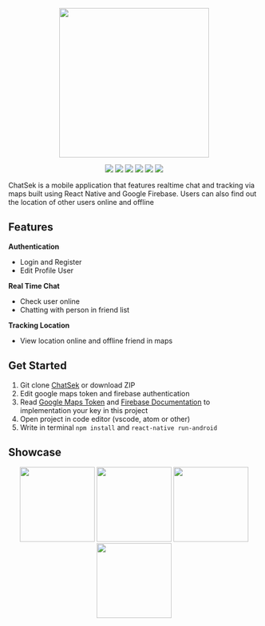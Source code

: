 <p align="center">
  <img width="300" height="300" src="https://user-images.githubusercontent.com/29118699/72098124-6b5eda00-3350-11ea-9333-be305b4e4e75.png">
</p>

<p align="center">
<img src="https://img.shields.io/badge/react_native-0.61.3-darkblue">
<img src="https://img.shields.io/badge/firebase-7.3.0-orange">
<img src="https://img.shields.io/badge/react_navigation-4.0.10-yellow">
<img src="https://img.shields.io/badge/react_native_maps-7.1.1-green">
<img src="https://img.shields.io/badge/async_storage-1.6.2-red">
<img src="https://img.shields.io/badge/rn_fetch_blob-0.11.2-violet">
</p>

ChatSek is a mobile application that features realtime chat and tracking via maps built using React Native and Google Firebase. Users can also find out the location of other users online and offline

## Features
<b> Authentication </b>
 - Login and Register
 - Edit Profile User

<b>Real Time Chat</b>
 - Check user online
 - Chatting with person in friend list

<b>Tracking Location</b>
 - View location online and offline friend in maps

## Get Started

 1. Git clone [ChatSek](https://github.com/nithahuwaida/ChatSek-MobileApp) or download ZIP
 2. Edit google maps token and firebase authentication 
 3. Read [Google Maps Token](https://codeburst.io/react-native-google-map-with-react-native-maps-572e3d3eee14) and [Firebase Documentation](https://firebase.google.com/docs) to implementation your key in this project
 4. Open project in code editor (vscode, atom or other)
 5. Write in terminal ``npm install`` and ``react-native run-android``

<!-- ## Download APK
<img width="15" height="15" src="https://cdn1.iconfinder.com/data/icons/logotypes/32/google-drive-512.png"> You can Download the APK [ChatSek App]() -->

## Showcase
<p align="center">
  <img width="150" height="150" src="https://user-images.githubusercontent.com/29118699/72130198-54010a80-33ab-11ea-8437-cfd07daa8391.jpg">
  <img width="150" height="150" src="https://user-images.githubusercontent.com/29118699/72130220-62e7bd00-33ab-11ea-91b3-e4c99d2fd445.jpg">
  <img width="150" height="150" src="https://user-images.githubusercontent.com/29118699/72130235-7135d900-33ab-11ea-8119-6f6fe766c02f.jpg">
  <img width="150" height="150" src="https://user-images.githubusercontent.com/29118699/72130260-890d5d00-33ab-11ea-8f3b-11cfff7e4ddb.jpg">
</p>